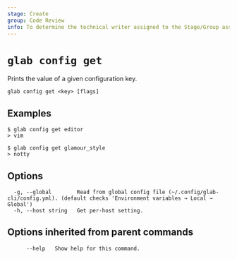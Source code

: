 ```yaml
---
stage: Create
group: Code Review
info: To determine the technical writer assigned to the Stage/Group associated with this page, see https://about.gitlab.com/handbook/product/ux/technical-writing/#assignments
---
```


<!--
This documentation is auto generated by a script.
Please do not edit this file directly. Run `make gen-docs` instead.
-->

# `glab config get`

Prints the value of a given configuration key.

```plaintext
glab config get <key> [flags]
```

## Examples

```console
$ glab config get editor
> vim

$ glab config get glamour_style
> notty

```

## Options

```plaintext
  -g, --global        Read from global config file (~/.config/glab-cli/config.yml). (default checks 'Environment variables → Local → Global')
  -h, --host string   Get per-host setting.
```

## Options inherited from parent commands

```plaintext
      --help   Show help for this command.
```
